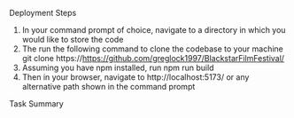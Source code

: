 Deployment Steps
1. In your command prompt of choice, navigate to a directory in which you would like to store the code
2. The run the following command to clone the codebase to your machine
  git clone https://https://github.com/greglock1997/BlackstarFilmFestival/
3. Assuming you have npm installed, run
   npm run build
4. Then in your browser, navigate to http://localhost:5173/ or any alternative path shown in the command prompt

Task Summary

